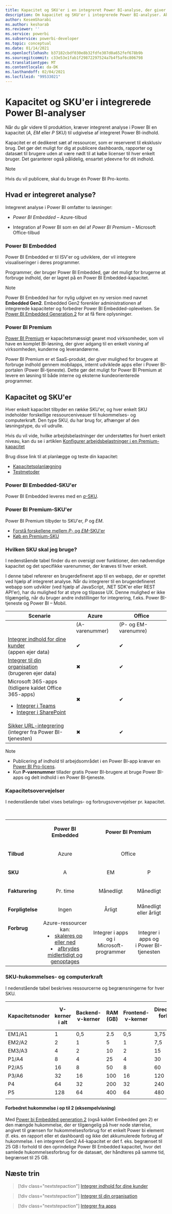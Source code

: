 ```yaml
---
title: Kapacitet og SKU'er i en integreret Power BI-analyse, der giver bedre integreret BI-indsigt
description: Om kapacitet og SKU'er i integrerede Power BI-analyser. Aktivér bedre integreret BI-indsigt ved hjælp af Power BI-integreret analyse.
author: KesemSharabi
ms.author: kesharab
ms.reviewer: ''
ms.service: powerbi
ms.subservice: powerbi-developer
ms.topic: conceptual
ms.date: 01/14/2021
ms.openlocfilehash: b37182cbdf030e8b32fdfe307d0a652fef678b9b
ms.sourcegitcommit: c33e53e1fab1f29872297524a7b4f5af6c806798
ms.translationtype: MT
ms.contentlocale: da-DK
ms.lasthandoff: 02/04/2021
ms.locfileid: "99533021"
---
```

# <a name="capacity-and-skus-in-power-bi-embedded-analytics"></a>Kapacitet og SKU'er i integrerede Power BI-analyser

Når du går videre til produktion, kræver integreret analyse i Power BI en kapacitet (*A*, *EM* eller *P* SKU) til udgivelse af integreret Power BI-indhold.

Kapacitet er et dedikeret sæt af ressourcer, som er reserveret til eksklusiv brug. Det gør det muligt for dig at publicere dashboards, rapporter og datasæt til brugere uden at være nødt til at købe licenser til hver enkelt bruger. Det garanterer også pålidelig, ensartet ydeevne for dit indhold.

>[!NOTE]
>Hvis du vil publicere, skal du bruge én Power BI Pro-konto.

## <a name="what-is-embedded-analytics"></a>Hvad er integreret analyse?

Integreret analyse i Power BI omfatter to løsninger:

* *Power BI Embedded* – Azure-tilbud

* Integration af Power BI som en del af *Power BI Premium* – Microsoft Office-tilbud

### <a name="power-bi-embedded"></a>Power BI Embedded

Power BI Embedded er til ISV'er og udviklere, der vil integrere visualiseringer i deres programmer.

Programmer, der bruger Power BI Embedded, gør det muligt for brugerne at forbruge indhold, der er lagret på en Power BI Embedded-kapacitet.

>[!NOTE]
>Power BI Embedded har for nylig udgivet en ny version med navnet **Embedded Gen2**. Embedded Gen2 forenkler administrationen af integrerede kapaciteter og forbedrer Power BI Embedded-oplevelsen. Se [Power BI Embedded Generation 2](power-bi-embedded-generation-2.md) for at få flere oplysninger.

### <a name="power-bi-premium"></a>Power BI Premium

[Power BI Premium](../../admin/service-premium-what-is.md) er kapacitetsmæssigt gearet mod virksomheder, som vil have en komplet BI-løsning, der giver adgang til en enkelt visning af virksomheden, kunderne og leverandørerne.

Power BI Premium er et SaaS-produkt, der giver mulighed for brugere at forbruge indhold gennem mobilapps, internt udviklede apps eller i Power BI-portalen (Power BI-tjeneste). Dette gør det muligt for Power BI Premium at levere en løsning til både interne og eksterne kundeorienterede programmer.

## <a name="capacity-and-skus"></a>Kapacitet og SKU'er

Hver enkelt kapacitet tilbyder en række SKU'er, og hver enkelt SKU indeholder forskellige ressourceniveauer til hukommelses- og computerkraft. Den type SKU, du har brug for, afhænger af den løsningstype, du vil udrulle.

Hvis du vil vide, hvilke arbejdsbelastninger der understøttes for hvert enkelt niveau, kan du se i artiklen [Konfigurer arbejdsbelastninger i en Premium-kapacitet](../../admin/service-admin-premium-workloads.md)

Brug disse link til at planlægge og teste din kapacitet:
* [Kapacitetsplanlægning](embedded-capacity-planning.md)
* [Testmetoder](../../admin/service-premium-capacity-optimize.md#testing-approaches)

### <a name="power-bi-embedded-skus"></a>Power BI Embedded-SKU'er

Power BI Embedded leveres med en [*a*-SKU](../../admin/service-admin-premium-purchase.md#purchase-a-skus-for-testing-and-other-scenarios).

### <a name="power-bi-premium-skus"></a>Power BI Premium-SKU'er

Power BI Premium tilbyder to SKU'er, *P* og *EM*.
* [Forstå forskellene mellem *P*- og *EM*-SKU'er](../../admin/service-premium-what-is.md#subscriptions-and-licensing)
* [Køb en Premium-SKU](../../admin/service-admin-premium-purchase.md)

### <a name="which-sku-should-i-use"></a>Hvilken SKU skal jeg bruge?

I nedenstående tabel finder du en oversigt over funktioner, den nødvendige kapacitet og det specifikke varenummer, der kræves til hver enkelt.

I denne tabel refererer en brugerdefineret app til en webapp, der er oprettet ved hjælp af integreret analyse. Når du integrerer til en brugerdefineret webapp som udvikler (ved hjælp af JavaScript, .NET SDK'er eller REST API'er), har du mulighed for at styre og tilpasse UX. Denne mulighed er ikke tilgængelig, når du bruger andre indstillinger for integrering, f.eks. Power BI-tjeneste og Power BI – Mobil.

| Scenarie | Azure   | Office          |
|----------|---------|-----------------|
|          | (A-varenummer) | (P- og EM-varenumre) |
|[Integrer indhold for dine kunder](embed-sample-for-customers.md)</br>(appen ejer data)     |✔        |✔        |
|[Integrer til din organisation](embed-sample-for-your-organization.md)</br>(brugeren ejer data)     |✖        |✔         |
|Microsoft 365-apps</br>(tidligere kaldet Office 365-apps)<ul><li>[Integrer i Teams](../../collaborate-share/service-embed-report-microsoft-teams.md)</li><li>[Integrer i SharePoint](../../collaborate-share/service-embed-report-spo.md)</li></ul>     |✖        |✔        |
|[Sikker URL-integrering](../../collaborate-share/service-embed-secure.md)</br>(integrer fra Power BI-tjenesten)     |✖        |✔        |

>[!NOTE]
>* Publicering af indhold til arbejdsområdet i en Power BI-app kræver en [Power BI Pro-licens](../../admin/service-admin-purchasing-power-bi-pro.md).
>* Kun **P-varenummer** tillader gratis Power BI-brugere at bruge Power BI-apps og delt indhold i en Power BI-tjeneste.

### <a name="capacity-considerations"></a>Kapacitetsovervejelser

I nedenstående tabel vises betalings- og forbrugsovervejelser pr. kapacitet.

</br>
<table>
<tbody>
<tr>
<td></td>
<td style="text-align: center;"><p><strong>Power BI Embedded</strong></p></td>
<td style="text-align: center;" colspan="2"><p><strong>Power BI Premium</strong></p></td>
</tr>
<tr>
<td><p><strong>Tilbud</strong></p></td>
<td style="text-align: center"><p>Azure</p></td>
<td style="text-align: center" colspan="2"><p>Office</p></td>
</tr>
<tr>
<td><p><strong>SKU</strong></p></td>
<td style="text-align: center"><p>A</p></td>
<td style="text-align: center"><p>EM</p></td>
<td style="text-align: center"><p>P</p></td>
</tr>
<tr>
<td><p><strong>Fakturering</strong></td>
<td style="text-align: center">Pr. time</td>
<td style="text-align: center">Månedligt</td>
<td style="text-align: center">Månedligt</td>
</tr>
<tr>
<td><p><strong>Forpligtelse</strong></td>
<td style="text-align: center">Ingen</td>
<td style="text-align: center">Årligt</td>
<td style="text-align: center">Månedligt eller årligt</td>
</tr>
<tr>
<td valign="top"><p><strong>Forbrug</strong></td>
<td style="text-align: center">Azure-ressourcer kan:<li><a href="azure-pbie-scale-capacity.md">skaleres op eller ned</a></li><li><a href="azure-pbie-pause-start.md">afbrydes midlertidigt og genoptages</a>
</td></li>
<td style="text-align: center">Integrer i apps og i</br> Microsoft-programmer</td>
<td style="text-align: center">Integrer i apps og</br> i Power BI-tjenesten</td>
</tr>
</tbody>
</table>

### <a name="sku-memory-and-computing-power"></a>SKU-hukommelses- og computerkraft

I nedenstående tabel beskrives ressourcerne og begrænsningerne for hver SKU.

| Kapacitetsnoder | V-kerner i alt | Backend-v-kerner | RAM (GB) | Frontend-v-kerner | DirectQuery/direkte forbindelser (pr. sek.) | Parallel opdatering af modeller |
| --- | --- | --- | --- | --- | --- | --- |
| EM1/A1 | 1 | 0,5 | 2.5 | 0,5 | 3,75 | 1 |
| EM2/A2 | 2 | 1 | 5 | 1 | 7,5 | 2 |
| EM3/A3 | 4 | 2 | 10 | 2 | 15 | 3 |
| P1/A4 | 8 | 4 | 25 | 4 | 30 | 6 |
| P2/A5 | 16 | 8 | 50 | 8 | 60 | 12 |
| P3/A6 | 32 | 16 | 100 | 16 | 120 | 24 |
| P4 | 64 | 32 | 200 | 32 | 240 | 48 |
| P5 | 128 | 64 | 400 | 64 | 480 | 96 |
| | | | | | | |

#### <a name="embedded-gen-2-memory-enhancements-preview"></a>Forbedret hukommelse i op til 2 (eksempelvisning)

Med [Power bi Embedded generation 2](power-bi-embedded-generation-2.md) (også kaldet Embedded gen 2) er den mængde hukommelse, der er tilgængelig på hver node størrelse, angivet til grænsen for hukommelsesforbrug for et enkelt Power bi element (f. eks. en rapport eller et dashboard) og ikke det akkumulerede forbrug af hukommelse. I en integreret Gen2 A4-kapacitet er det f. eks. begrænset til 25 GB i forhold til den oprindelige Power BI Embedded kapacitet, hvor det samlede hukommelsesforbrug for de datasæt, der håndteres på samme tid, begrænset til 25 GB.

## <a name="next-steps"></a>Næste trin

> [!div class="nextstepaction"]
>[Integrer indhold for dine kunder](embed-sample-for-customers.md)

> [!div class="nextstepaction"]
>[Integrer til din organisation](embed-sample-for-your-organization.md)

> [!div class="nextstepaction"]
> [Integrer fra apps](./index.yml)